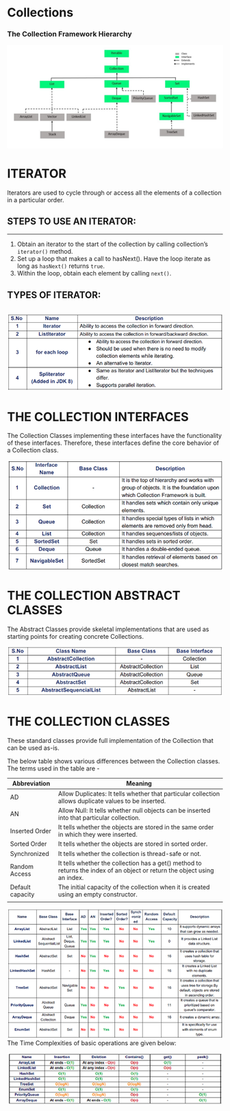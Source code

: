 # Collections
### The Collection Framework Hierarchy
![](images/Collection-Framework-1.png)
# ITERATOR
Iterators are used to cycle through or access all the elements of a collection in a particular order.

## STEPS TO USE AN ITERATOR:
---
1. Obtain an iterator to the start of the collection by calling collection’s `iterator()` method.
2. Set up a loop that makes a call to hasNext(). Have the loop iterate as long as `hasNext()`
returns `true`.
3. Within the loop, obtain each element by calling `next()`.

## TYPES OF ITERATOR:

![img](images/1.Iterator_1.png)
---
# THE COLLECTION INTERFACES
The Collection Classes implementing these interfaces have the functionality of these
interfaces. Therefore, these interfaces define the core behavior of a Collection class.

![img](images/2.Coll_Inter.png)

# THE COLLECTION ABSTRACT CLASSES
The Abstract Classes provide skeletal implementations that are used as starting points for
creating concrete Collections.

![img](images/3.Coll_Abs_Class.png)

# THE COLLECTION CLASSES

These standard classes provide full implementation of the Collection that can be used as-is.

The below table shows various differences between the Collection classes. The terms used
in the table are -


|           Abbreviation     |         Meaning                    |
|----------------------------|------------------------------------|
|     AD       |    Allow Duplicates: It tells whether that particular collection allows duplicate values to be inserted.     |
|       AN       |     Allow Null: It tells whether null objects can be inserted into that particular collection.    |
|     Inserted Order         |   It tells whether the objects are stored in the same order in which they were inserted.      |
|  Sorted Order      |   It tells whether the objects are stored in sorted order.      |
| Synchronized    |  It tells whether the collection is thread-safe or not.   |
|       Random Access       |  It tells whether the collection has a get() method to returns the index of an object or return the object using an index.       |
|       Default capacity     |       The initial capacity of the collection when it is created using an empty constructor.  |
|              |         |

![](images/4.Coll_Classes_3.png)
The Time Complexities of basic operations are given below:

![](images/11.Coll_Time_1.png)